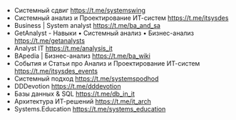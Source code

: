 - Системный сдвиг https://t.me/systemswing
- Системный анализ и Проектирование ИТ-систем https://t.me/itsysdes
- Business | System analyst https://t.me/ba_and_sa
- GetAnalyst - Навыки • Системный анализ • Бизнес-анализ https://t.me/getanalysts
- Analyst IT https://t.me/analysis_it
- BApedia | Бизнес-анализ https://t.me/ba_wiki
- События и Статьи про Анализ и Проектирование ИТ-систем https://t.me/itsysdes_events
- Системный подход https://t.me/systemspodhod 
- DDDevotion https://t.me/dddevotion
- Базы данных & SQL https://t.me/db_in_it
- Архитектура ИТ-решений https://t.me/it_arch
- Systems.Education https://t.me/systems_education
